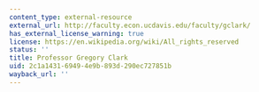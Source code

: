 ```yaml
---
content_type: external-resource
external_url: http://faculty.econ.ucdavis.edu/faculty/gclark/
has_external_license_warning: true
license: https://en.wikipedia.org/wiki/All_rights_reserved
status: ''
title: Professor Gregory Clark
uid: 2c1a1431-6949-4e9b-893d-290ec727851b
wayback_url: ''
---
```

